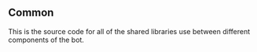 ## Common

This is the source code for all of the shared libraries use between different components of the bot.
